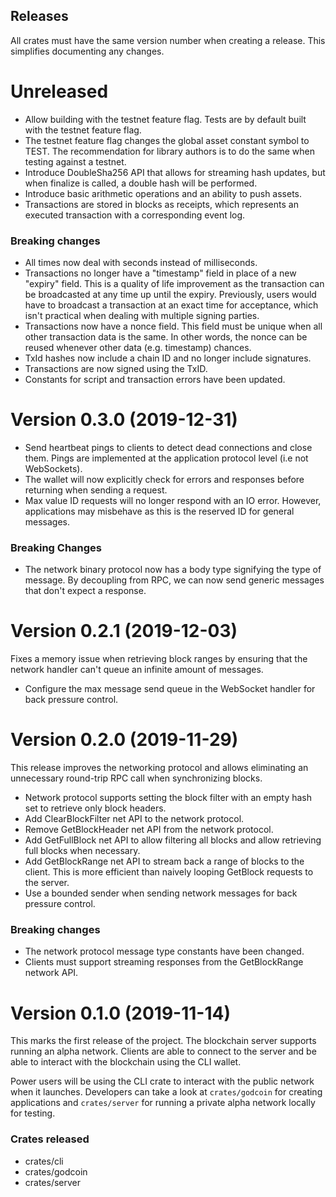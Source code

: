 ## Releases

All crates must have the same version number when creating a release. This
simplifies documenting any changes.

# Unreleased

- Allow building with the testnet feature flag. Tests are by default built with
  the testnet feature flag.
- The testnet feature flag changes the global asset constant symbol to TEST. The
  recommendation for library authors is to do the same when testing against a
  testnet.
- Introduce DoubleSha256 API that allows for streaming hash updates, but when
  finalize is called, a double hash will be performed.
- Introduce basic arithmetic operations and an ability to push assets.
- Transactions are stored in blocks as receipts, which represents an executed
  transaction with a corresponding event log.

### Breaking changes

- All times now deal with seconds instead of milliseconds.
- Transactions no longer have a "timestamp" field in place of a new "expiry"
  field. This is a quality of life improvement as the transaction can be
  broadcasted at any time up until the expiry. Previously, users would have to
  broadcast a transaction at an exact time for acceptance, which isn't practical
  when dealing with multiple signing parties.
- Transactions now have a nonce field. This field must be unique when all other
  transaction data is the same. In other words, the nonce can be reused whenever
  other data (e.g. timestamp) chances.
- TxId hashes now include a chain ID and no longer include signatures.
- Transactions are now signed using the TxID.
- Constants for script and transaction errors have been updated.

# Version 0.3.0 (2019-12-31)

- Send heartbeat pings to clients to detect dead connections and close them.
  Pings are implemented at the application protocol level (i.e not WebSockets).
- The wallet will now explicitly check for errors and responses before returning
  when sending a request.
- Max value ID requests will no longer respond with an IO error. However,
  applications may misbehave as this is the reserved ID for general messages.

### Breaking Changes

- The network binary protocol now has a body type signifying the type of
  message. By decoupling from RPC, we can now send generic messages that don't
  expect a response.

# Version 0.2.1 (2019-12-03)

Fixes a memory issue when retrieving block ranges by ensuring that the network
handler can't queue an infinite amount of messages.

- Configure the max message send queue in the WebSocket handler for back
  pressure control.

# Version 0.2.0 (2019-11-29)

This release improves the networking protocol and allows eliminating an
unnecessary round-trip RPC call when synchronizing blocks.

- Network protocol supports setting the block filter with an empty hash set to
  retrieve only block headers.
- Add ClearBlockFilter net API to the network protocol.
- Remove GetBlockHeader net API from the network protocol.
- Add GetFullBlock net API to allow filtering all blocks and allow retrieving
  full blocks when necessary.
- Add GetBlockRange net API to stream back a range of blocks to the client. This
  is more efficient than naively looping GetBlock requests to the server.
- Use a bounded sender when sending network messages for back pressure control.

### Breaking changes

- The network protocol message type constants have been changed.
- Clients must support streaming responses from the GetBlockRange network API.

# Version 0.1.0 (2019-11-14)

This marks the first release of the project. The blockchain server supports
running an alpha network. Clients are able to connect to the server and be able
to interact with the blockchain using the CLI wallet.

Power users will be using the CLI crate to interact with the public network when
it launches. Developers can take a look at `crates/godcoin` for creating
applications and `crates/server` for running a private alpha network locally for
testing.

### Crates released
- crates/cli
- crates/godcoin
- crates/server
